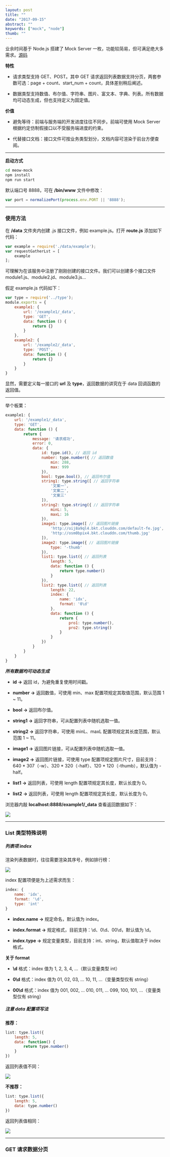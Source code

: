 ```yaml
---
layout: post
title: ""
date: "2017-09-15"
abstract: ""
keywords: ["mock", "node"]
thumb: ""
---
```


业余时间基于 Node.js 搭建了 Mock Server 一枚，功能较简易，但可满足绝大多需求。[源码](https://github.com/sunmengyuan/note/tree/master/node/meow-mock)

__特性__

+ 请求类型支持 GET、POST。其中 GET 请求返回列表数据支持分页，两套参数可选：page + count、start_num + count，具体差别稍后阐述。

+ 数据类型支持数值、布尔值、字符串、图片、富文本、字典、列表。所有数据均可动态生成，但也支持定义为固定值。

__价值__

+ 避免等待：前端与服务端的开发进度往往不同步。前端可使用 Mock Server 根据约定仿制假接口以不受服务端进度的约束。

+ 代替接口文档：接口文件可按业务类型划分，文档内容可渲染于前台方便查阅。

*****

__启动方式__

```bash
cd meow-mock
npm install
npm run start
```

默认端口号 8888，可在 __/bin/www__ 文件中修改：

```js
var port = normalizePort(process.env.PORT || '8888');
```

*****

### 使用方法

在 __/data__ 文件夹内创建 .js 接口文件，例如 example.js。打开 __route.js__ 添加如下代码：

```js
var example = require('./data/example');
var requestGatherLst = [
    example
];
```

可理解为在该服务中注册了刚刚创建的接口文件。我们可以创建多个接口文件 module1.js、module2.jd、module3.js... 

假定 example.js 代码如下：

```js
var type = require('../type');
module.exports = {
    example1: {
        url: '/example1/_data',
        type: 'GET',
        data: function () {
            return {}
        }
    },
    example2: {
        url: '/example2/_data',
        type: 'POST',
        data: function () {
            return {}
        }
    }
}
```

显然，需要定义每一接口的 __url__ 及 __type__，返回数据的讲究在于 data 回调函数的返回值。

*****

举个板栗：

```js
example1: {
    url: '/example1/_data',
    type: 'GET',
    data: function () {
        return {
            message: '请求成功',
            error: 0,
            data: {
                id: type.id(), // 返回 id
                number: type.number({ // 返回数值
                    min: 288,
                    max: 999
                }),
                bool: type.bool(), // 返回布尔值
                string1: type.string([ // 返回字符串
                    '文案一',
                    '文案二',
                    '文案三'
                ]),
                string2: type.string({ // 返回字符串
                    minL: 5,
                    maxL: 16
                }),
                image1: type.image([ // 返回图片链接
                    'http://oij8a9ql4.bkt.clouddn.com/default-fe.jpg',
                    'http://osm0bpix4.bkt.clouddn.com/thumb.jpg'
                ]),
                image2: type.image({ // 返回图片链接
                    type: '-thumb'
                }),
                list1: type.list({ // 返回列表
                    length: 5,
                    data: function () {
                        return type.number()
                    }
                }),
                list2: type.list({ // 返回列表
                    length: 22,
                    index: {
                        name: 'idx',
                        format: '0\d'
                    },
                    data: function () {
                        return {
                            pro1: type.number(),
                            pro2: type.string()
                        }
                    }
                })
            }
        }
    }
}
```

___所有数据均可动态生成___

+ __id ->__ 返回 id，为避免重复使用时间戳。

+ __number ->__ 返回数值，可使用 min、max 配置项规定其取值范围，默认范围 1 ~ 11。

+ __bool ->__ 返回布尔值。

+ __string1 ->__ 返回字符串，可从配置列表中随机选取一值。

+ __string2 ->__ 返回字符串，可使用 minL、maxL 配置项规定其长度范围，默认范围 1 ~ 11。

+ __image1 ->__ 返回图片链接，可从配置列表中随机选取一值。

+ __image2 ->__ 返回图片链接，可使用 type 配置项规定图片尺寸，目前支持：640 * 307（-w）、320 * 320（-half）、120 * 120（-thumb），默认值为 -half。

+ __list1 ->__ 返回列表，可使用 length 配置项规定其长度，默认长度为 0。

+ __list2 ->__ 返回列表，可使用 length 配置项规定其长度，默认长度为 0。

浏览器内敲 __localhost:8888/example1/\_data__ 查看返回数据如下：

![](http://owgticoe8.bkt.clouddn.com/code-example1.jpg)

*****

### List 类型特殊说明

##### 列表项 index

渲染列表数据时，往往需要渲染其序号，例如排行榜：

![](http://owgticoe8.bkt.clouddn.com/example-rank.jpg)

index 配置项便是为上述需求而生：

```js
index: {
    name: 'idx',
    format: '\d',
    type: 'int'
}
```

+ __index.name ->__ 规定命名，默认值为 index。

+ __index.format ->__ 规定格式，目前支持：\d、0\d、00\d，默认值为 \d。

+ __index.type ->__ 规定变量类型，目前支持：int、string，默认值取决于 index 格式。

__关于 format__

+ __\d__ 格式：index 值为 1, 2, 3, 4, ...（默认变量类型 int）

+ __0\d__ 格式：index 值为 01, 02, 03, ... 10, 11, ...（变量类型仅有 string）

+ __00\d__ 格式：index 值为 001, 002, ... 010, 011, ... 099, 100, 101, ...（变量类型仅有 string）

##### 注意 data 配置项写法

__推荐：__

```js
list: type.list({
    length: 5,
    data: function() {
        return type.number()
    }
})
```

返回列表值不同：

![](http://owgticoe8.bkt.clouddn.com/listdata-example1.jpg)

__不推荐：__

```js
list: type.list({
    length: 5,
    data: type.number()
})
```

返回列表值相同：

![](http://owgticoe8.bkt.clouddn.com/listdata-example2.jpg)

*****

### GET 请求数据分页


